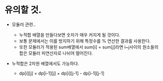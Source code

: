 # 유의할 것.

- 모듈러 관련..

  - 누적합 배열을 만들다보면 숫자가 매우 커지게 될 것이다.
  - 보통 문제에서는 이를 방지하기 위해 특정수를 % 연산한 결과를 사용한다.
  - 또한 모듈러가 적용된 sum배열에서 sum[i] = sum[j]라면 i~j사이의 원소들의 합은 모듈러 피연산자로 나뉘어 떨어진다.

- 누적합은 2차원 배열에서도 가능하다.
  - dp[i][j] = dp[i-1][j] + dp[i][j-1] - dp[i-1][j-1]
